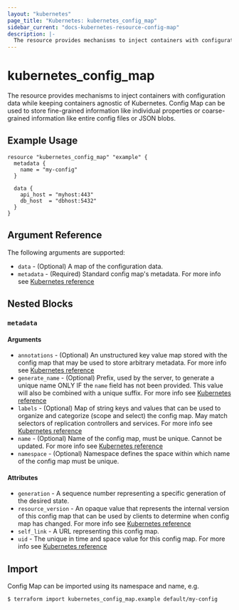 ```yaml
---
layout: "kubernetes"
page_title: "Kubernetes: kubernetes_config_map"
sidebar_current: "docs-kubernetes-resource-config-map"
description: |-
  The resource provides mechanisms to inject containers with configuration data while keeping containers agnostic of Kubernetes.
---
```


# kubernetes_config_map

The resource provides mechanisms to inject containers with configuration data while keeping containers agnostic of Kubernetes.
Config Map can be used to store fine-grained information like individual properties or coarse-grained information like entire config files or JSON blobs.

## Example Usage

```hcl
resource "kubernetes_config_map" "example" {
  metadata {
    name = "my-config"
  }

  data {
    api_host = "myhost:443"
    db_host  = "dbhost:5432"
  }
}
```

## Argument Reference

The following arguments are supported:

* `data` - (Optional) A map of the configuration data.
* `metadata` - (Required) Standard config map's metadata. For more info see [Kubernetes reference](https://github.com/kubernetes/community/blob/master/contributors/devel/api-conventions.md#metadata)

## Nested Blocks

### `metadata`

#### Arguments

* `annotations` - (Optional) An unstructured key value map stored with the config map that may be used to store arbitrary metadata. For more info see [Kubernetes reference](http://kubernetes.io/docs/user-guide/annotations)
* `generate_name` - (Optional) Prefix, used by the server, to generate a unique name ONLY IF the `name` field has not been provided. This value will also be combined with a unique suffix. For more info see [Kubernetes reference](https://github.com/kubernetes/community/blob/master/contributors/devel/api-conventions.md#idempotency)
* `labels` - (Optional) Map of string keys and values that can be used to organize and categorize (scope and select) the config map. May match selectors of replication controllers and services. For more info see [Kubernetes reference](http://kubernetes.io/docs/user-guide/labels)
* `name` - (Optional) Name of the config map, must be unique. Cannot be updated. For more info see [Kubernetes reference](http://kubernetes.io/docs/user-guide/identifiers#names)
* `namespace` - (Optional) Namespace defines the space within which name of the config map must be unique.

#### Attributes

* `generation` - A sequence number representing a specific generation of the desired state.
* `resource_version` - An opaque value that represents the internal version of this config map that can be used by clients to determine when config map has changed. For more info see [Kubernetes reference](https://github.com/kubernetes/community/blob/master/contributors/devel/api-conventions.md#concurrency-control-and-consistency)
* `self_link` - A URL representing this config map.
* `uid` - The unique in time and space value for this config map. For more info see [Kubernetes reference](http://kubernetes.io/docs/user-guide/identifiers#uids)

## Import

Config Map can be imported using its namespace and name, e.g.

```
$ terraform import kubernetes_config_map.example default/my-config
```
